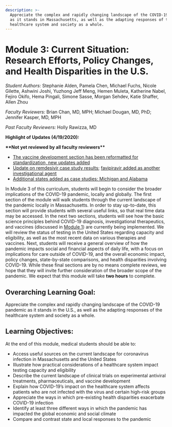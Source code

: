 ```yaml
---
description: >-
  Appreciate the complex and rapidly changing landscape of the COVID-19 pandemic
  as it stands in Massachusetts, as well as the adapting responses of the
  healthcare system and society as a whole.
---
```


# Module 3: Current Situation: Research Efforts, Policy Changes, and Health Disparities in the U.S.

_Student Authors:_  Stephanie Alden, Pamela Chen, Michael Fuchs, Nicole Gilette, Ashwini Joshi, Yuzhong Jeff Meng, Hemen Muleta, Katherine Nabel, Fejiro Okifo, Hema Pingali, Simone Sasse, Morgan Sehdev, Katie Shaffer, Allen Zhou

_Faculty Reviewers:_ Brian Chan, MD, MPH; Michael Dougan, MD, PhD; Jennifer Kasper, MD, MPH

_Past Faculty Reviewers:_ Holly Rawizza, MD

**Highlight of Updates \(4/19/2020\):**

**\*\*Not yet reviewed by all faculty reviewers\*\***

* [The vaccine development section has been reformatted for standardization,   new updates added](https://curriculum.covidstudentresponse.org/module-3-current-situation-and-healthcare-response/ongoing-clinical-trials#vaccines)
* [Update on remdesivir case study results](https://curriculum.covidstudentresponse.org/module-3-current-situation-and-healthcare-response/ongoing-clinical-trials#2-remdesivir); [favipiravir added as another investigational agent](https://curriculum.covidstudentresponse.org/module-3-current-situation-and-healthcare-response/ongoing-clinical-trials#5-favipiravir) 
* [Additional states added as case studies: Michigan and Alabama](https://curriculum.covidstudentresponse.org/module-3-current-situation-and-healthcare-response/state-responses-selected-case-studies)

In Module 3 of this curriculum, students will begin to consider the broader implications of the COVID-19 pandemic, locally and globally. The first section of the module will walk students through the current landscape of the pandemic locally in Massachusetts. In order to stay up-to-date, this section will provide students with several useful links, so that real time data may be accessed. In the next two sections, students will see how the basic science principles behind COVID-19 diagnosis, investigational therapeutics, and vaccines \(discussed in [Module 1](https://docs.google.com/document/d/1gjUuqTLi7xqMVzgWeYAFulmaIiKzhYY89PVOJJVvlNo/edit?ts=5e743689)\) are currently being implemented. We will review the status of testing in the United States regarding capacity and eligibility, as well as the most recent data on various therapies and vaccines. Next,  students will receive a general overview of how the pandemic impacts social and financial aspects of daily life, with a focus on implications for care outside of COVID-19, and the overall economic impact, policy changes, state-by-state comparisons, and health disparities involving COVID-19. While these final sections are by no means complete reviews, we hope that they will invite further consideration of the broader scope of the pandemic. We expect that this module will take **two hours** to complete.  


## Overarching Learning Goal:

Appreciate the complex and rapidly changing landscape of the COVID-19 pandemic as it stands in the U.S., as well as the adapting responses of the healthcare system and society as a whole.

## Learning Objectives:

At the end of this module, medical students should be able to:

* Access useful sources on the current landscape for coronavirus infection in Massachusetts and the United States
* Illustrate how practical considerations of a healthcare system impact testing capacity and eligibility
* Describe the current landscape of clinical trials on experimental antiviral treatments, pharmaceuticals, and vaccine development 
* Explain how COVID-19’s impact on the healthcare system affects patients who are not infected with the virus and certain high-risk groups
* Appreciate the ways in which pre-existing health disparities exacerbate COVID-19 infection
* Identify at least three different ways in which the pandemic has impacted the global economic and social climate
* Compare and contrast state and local responses to the pandemic

